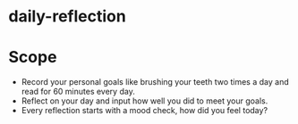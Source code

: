 # daily-reflection

# Scope
- Record your personal goals like brushing your teeth two times a day and read for 60 minutes every day.
- Reflect on your day and input how well you did to meet your goals.
- Every reflection starts with a mood check, how did you feel today?